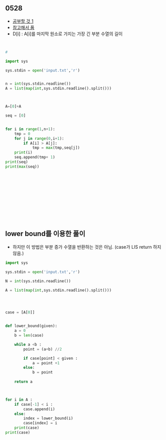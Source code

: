 
## 0528
- [공부할 것 1](https://seungkwan.tistory.com/8)
- [참고해서 품](https://namu.wiki/w/%EC%B5%9C%EC%9E%A5%20%EC%A6%9D%EA%B0%80%20%EB%B6%80%EB%B6%84%20%EC%88%98%EC%97%B4)
- D[i] : A[i]를 마지막 원소로 가지는 가장 긴 부분 수열의 길이

```python


# 

import sys

sys.stdin = open('input.txt','r')


n = int(sys.stdin.readline())
A = list(map(int,sys.stdin.readline().split()))



A=[0]+A

seq = [0]


for i in range(1,n+1):
    tmp = 0
    for j in range(0,i+1):
        if A[i] > A[j]:
            tmp = max(tmp,seq[j]) 
    print(i)
    seq.append(tmp+ 1)
print(seq)
print(max(seq))
    


        


            
        

    
           


```

## lower bound를 이용한 풀이

- 하지만 이 방법은 부분 증가 수열을 반환하는 것은 아님. (case가 LIS return 하지 않음.)

```python
import sys

sys.stdin = open('input.txt','r')

N = int(sys.stdin.readline())

A = list(map(int,sys.stdin.readline().split()))




case = [A[0]]


def lower_bound(given):
    a = 0
    b = len(case)

    while a <b :
        point = (a+b) //2

        if case[point] < given :
            a = point +1
        else:
            b = point
    
    return a 



for i in A :
    if case[-1] < i :
        case.append(i)
    else:
        index = lower_bound(i)
        case[index] = i
    print(case)
print(case)
```
